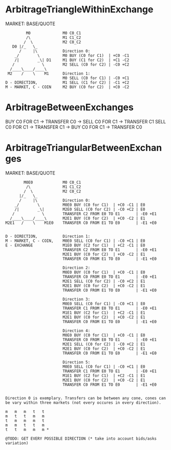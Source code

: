 ArbitrageTriangleWithinExchange
===================================
MARKET: BASE/QUOTE

		     M0				 M0 C0_C1
             /\				 M1 C1_C2
            /  \			 M2 C0_C2
       D0 |/_   \_
          /     |\      	 Direction 0:
        _/        \			 M0 BUY (C0 for C1)  | +C0 -C1
        /|        _\| D1	 M1 BUY (C1 for C2)  | +C1 -C2
       /            \ 		 M2 SELL (C0 for C2) | -C0 +C2
  	  /____\____/____\	
  	 M2	   /    \	 M1		 Direction 1:
							 M0 SELL (C0 for C1) | -C0 +C1
	D - DIRECTION,			 M1 SELL (C1 for C2) | -C1 +C2
	M - MARKET, C - COIN 	 M2 BUY (C0 for C2)  | +C0 -C2


ArbitrageBetweenExchanges
===================================
BUY C0 FOR C1 -> TRANSFER C0 -> SELL C0 FOR C1 -> TRANSFER C1
SELL C0 FOR C1 -> TRANSFER C1 -> BUY C0 FOR C1 -> TRANSFER C0
	

ArbitrageTriangularBetweenExchanges
===================================
MARKET: BASE/QUOTE

		    M0E0			 M0 C0_C1
             /\				 M1 C1_C2
            /  \			 M2 C0_C2
          |/_   \_
          /     |\      	 Direction 0:
        _/        \			 M0E0 BUY (C0 for C1)  | +C0 -C1 | E0
        /|        _\| 		 M2E0 SELL (C0 for C2) | -C0 +C2 | E0
       /            \ 		 TRANSFER C2 FROM E0 TO E1       | -E0 +E1
  	  /____\____/____\		 M2E1 BUY (C0 for C2)  | +C0 -C2 | E1
  	M2E1   /    \	 M1E0	 TRANSFER C0 FROM E1 TO E0 		 | -E1 +E0


	D - DIRECTION,			 Direction 1:
	M - MARKET, C - COIN, 	 M0E0 SELL (C0 for C1) | -C0 +C1 | E0
	E - EXCHANGE 			 M1E0 BUY (C2 for C1)  | +C2 -C1 | E0
							 TRANSFER C2 FROM E0 TO E1       | -E0 +E1
							 M2E1 BUY (C0 for C2)  | +C0 -C2 | E1
							 TRANSFER C0 FROM E1 TO E0 		 | -E1 +E0

							 Direction 2:
							 M0E0 BUY (C0 for C1)  | +C0 -C1 | E0
							 TRANSFER C0 FROM E0 TO E1       | -E0 +E1
							 M2E1 SELL (C0 for C2) | -C0 +C2 | E1
							 M2E1 BUY (C0 for C2)  | +C0 -C2 | E1
							 TRANSFER C0 FROM E1 TO E0 		 | -E1 +E0

							 Direction 3:
							 M0E0 SELL (C0 for C1) | -C0 +C1 | E0
							 TRANSFER C1 FROM E0 TO E1       | -E0 +E1
							 M1E1 BUY (C2 for C1)  | +C2 -C1 | E1
							 M2E1 BUY (C0 for C2)  | +C0 -C2 | E1
							 TRANSFER C0 FROM E1 TO E0 		 | -E1 +E0

							 Direction 4:
							 M0E0 BUY (C0 for C1)  | +C0 -C1 | E0
							 TRANSFER C0 FROM E0 TO E1       | -E0 +E1
							 M2E1 SELL (C0 for C2) | -C0 +C2 | E1
							 M2E1 BUY (C0 for C2)  | +C0 -C2 | E1
							 TRANSFER C0 FROM E1 TO E0 		 | -E1 +E0

							 Direction 5:
							 M0E0 SELL (C0 for C1) | -C0 +C1 | E0
							 TRANSFER C1 FROM E0 TO E1       | -E0 +E1
							 M1E1 BUY (C2 for C1)  | +C2 -C1 | E1
							 M2E1 BUY (C0 for C2)  | +C0 -C2 | E1
							 TRANSFER C0 FROM E1 TO E0 		 | -E1 +E0


	Direction 0 is exemplary. Transfers can be between any cone, cones can be vary within three markets (not every occures in every direction).
	
	m	m	m	t	t
	m	t	t	m	m
	t	m	m	m	t
	m	m	t	t	m
	t	t	m	m	m *

    @TODO: GET EVERY POSSIBLE DIRECTION (* take into account bids/asks variation)